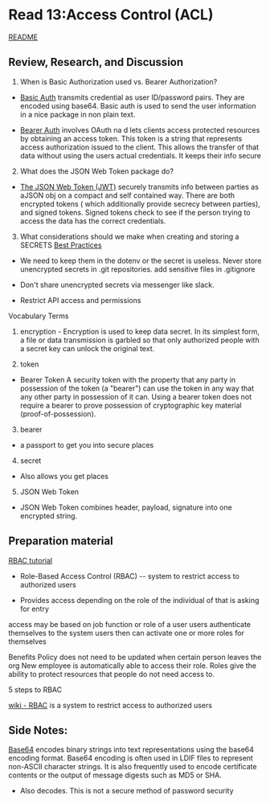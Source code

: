 # Read 13:Access Control (ACL)

[README](/README.md)

## Review, Research, and Discussion

1. When is Basic Authorization used vs. Bearer Authorization?

- [Basic Auth](https://developer.mozilla.org/en-US/docs/Web/HTTP/Authentication) transmits credential as user ID/password pairs. They are
  encoded using base64. Basic auth is used to send the user information in
  a nice package in non plain text.

- [Bearer Auth](https://tools.ietf.org/html/rfc6750) involves OAuth na d lets clients access protected resources by obtaining an access token. This token is a string that represents access authorization issued to the client. This allows the transfer of that data without using the users actual credentials. It keeps their info secure

2. What does the JSON Web Token package do?

- [The JSON Web Token (JWT)](https://jwt.io/introduction/) securely transmits info between parties as aJSON obj on a compact and self contained way. There are both encrypted tokens ( which additionally provide secrecy between parties), and signed tokens. Signed tokens check to see if the person trying to access the data has the correct credentials.

3. What considerations should we make when creating and storing a SECRETS [Best Practices](https://blog.gitguardian.com/secrets-api-management/)

- We need to keep them in the dotenv or the secret is useless. Never store unencrypted secrets in .git repositories. add sensitive files in .gitignore

- Don't share unencrypted secrets via messenger like slack.

- Restrict API access and permissions

Vocabulary Terms

1. encryption - Encryption is used to keep data secret. In its simplest form, a file or data transmission is garbled so that only authorized people with a secret key can unlock the original text.

2. token

- Bearer Token A security token with the property that any party in possession of the token (a "bearer") can use the token in any way that any other party in possession of it can. Using a bearer token does not require a bearer to prove possession of cryptographic key material (proof-of-possession).

3. bearer

- a passport to get you into secure places

4. secret

- Also allows you get places

5. JSON Web Token

- JSON Web Token combines header, payload, signature into one encrypted string.

## Preparation material

[RBAC tutorial](https://www.youtube.com/watch?v=C4NP8Eon3cA)

- Role-Based Access Control (RBAC) -- system to restrict access to authorized users

- Provides access depending on the role of the individual of that is asking for entry

access may be based on job function or role of a user
users authenticate themselves to the system
users then can activate one or more roles for themselves

Benefits
Policy does not need to be updated when certain person leaves the org
New employee is automatically able to access their role.
Roles give the ability to protect resources that people do not need access to.

5 steps to RBAC

[wiki - RBAC](https://en.wikipedia.org/wiki/Role-based_access_control) is a system to restrict access to authorized users

## Side Notes:

[Base64]() encodes binary strings into text representations using the base64 encoding format. Base64 encoding is often used in LDIF files to represent non-ASCII character strings. It is also frequently used to encode certificate contents or the output of message digests such as MD5 or SHA.

- Also decodes. This is not a secure method of password security
